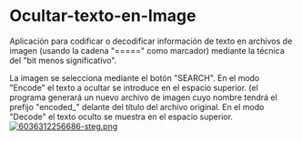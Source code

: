 # Ocultar-texto-en-Image
Aplicación para codificar o decodificar información de texto en archivos de imagen (usando la cadena "=====" como marcador) mediante la técnica del "bit menos significativo".

La imagen se selecciona mediante el botón "SEARCH".
En el modo "Encode" el texto a ocultar se introduce en el espacio superior. (el programa generará un nuevo archivo de imagen cuyo nombre tendrá el prefijo "encoded_" delante del título del archivo original.
En el modo "Decode" el texto oculto se muestra en el espacio superior.
[![6036312256686-steg.png](https://i.postimg.cc/5tSrDvhk/6036312256686-steg.png)](https://postimg.cc/mchVHc2Q)
